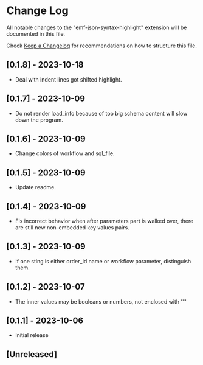 # Change Log

All notable changes to the "emf-json-syntax-highlight" extension will be documented in this file.

Check [Keep a Changelog](http://keepachangelog.com/) for recommendations on how to structure this file.


## [0.1.8] - 2023-10-18

- Deal with indent lines got shifted highlight.

## [0.1.7] - 2023-10-09

- Do not render load_info because of too big schema content will slow down the program.

## [0.1.6] - 2023-10-09

- Change colors of workflow and sql_file.

## [0.1.5] - 2023-10-09

- Update readme.

## [0.1.4] - 2023-10-09

- Fix incorrect behavior when after parameters part is walked over, there are still new non-embedded key values pairs.

## [0.1.3] - 2023-10-09

- If one sting is either order_id name or workflow parameter, distinguish them.

## [0.1.2] - 2023-10-07

- The inner values may be booleans or numbers, not enclosed with '\"'

## [0.1.1] - 2023-10-06

- Initial release


## [Unreleased]
